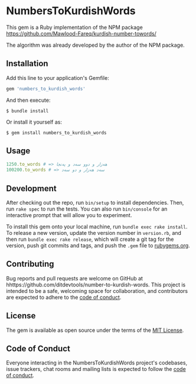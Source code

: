 # NumbersToKurdishWords

This gem is a Ruby implementation of the NPM package https://github.com/Mawlood-Fareq/kurdish-number-towords/

The algorithm was already developed by the author of the NPM package.

## Installation

Add this line to your application's Gemfile:

```ruby
gem 'numbers_to_kurdish_words'
```

And then execute:

    $ bundle install

Or install it yourself as:

    $ gem install numbers_to_kurdish_words

## Usage
```ruby
1250.to_words # => هەزار و دوو سەد و پەنجا
100200.to_words # => سەد هەزار و دو سەد
```
## Development

After checking out the repo, run `bin/setup` to install dependencies. Then, run `rake spec` to run the tests. You can also run `bin/console` for an interactive prompt that will allow you to experiment.

To install this gem onto your local machine, run `bundle exec rake install`. To release a new version, update the version number in `version.rb`, and then run `bundle exec rake release`, which will create a git tag for the version, push git commits and tags, and push the `.gem` file to [rubygems.org](https://rubygems.org).

## Contributing

Bug reports and pull requests are welcome on GitHub at hhttps://github.com/ditdevtools/number-to-kurdish-words. This project is intended to be a safe, welcoming space for collaboration, and contributors are expected to adhere to the [code of conduct](hhttps://github.com/ditdevtools/number-to-kurdish-words/blob/master/CODE_OF_CONDUCT.md).


## License

The gem is available as open source under the terms of the [MIT License](https://opensource.org/licenses/MIT).

## Code of Conduct

Everyone interacting in the NumbersToKurdishWords project's codebases, issue trackers, chat rooms and mailing lists is expected to follow the [code of conduct](https://github.com/ditdevtools/number-to-kurdish-words/blob/master/CODE_OF_CONDUCT.md).
